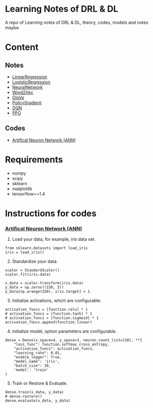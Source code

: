 # Learning Notes of DRL & DL

A repo of Learning notes of DRL & DL, theory, codes, models and notes maybe.

# Content  

## Notes

- [LinearRegression](/note/LinearRegression.ipynb)
- [LogisticRegression](/note/LogisticRegression.ipynb)
- [NeuralNetwork](/note/NeuralNetwork.ipynb)
- [Word2Vec](/note/Word2Vec.ipynb)
- [GloVe](/note/GloVe.ipynb)
- [PolicyGradient](/note/PolicyGradient.ipynb)
- [DQN](/note/DQN.ipynb)
- [PPO](/note/PPO.ipynb)

## Codes

- [Artifical Neuron Network (ANN)](/ann/Dense.py)   

# Requirements
- numpy
- scipy
- sklearn
- matplotlib
- tensorflow==1.4

# Instructions for codes

### [Artifical Neuron Network (ANN)](/ann/Dense.py) 

1. Load your data, for example, iris data set.
```
from sklearn.datasets import load_iris
iris = load_iris()
```
2. Standardize your data.
```
scaler = StandardScaler()
scaler.fit(iris.data)

x_data = scaler.transform(iris.data)
y_data = np.zeros((150, 3))
y_data[np.arange(150), iris.target] = 1
``` 
3. Initialize activations, which are configurable.
```
activation_funcs = [function.relu] * 1
# activation_funcs = [function.tanh] * 1
# activation_funcs = [function.sigmoid] * 1
activation_funcs.append(function.linear)
```
4. Initialize model, option parameters are configurable.
```
dense = Dense(x_space=4, y_space=3, neuron_count_list=[10], **{
    "loss_func": function.softmax_cross_entropy,
    "activation_funcs": activation_funcs,
    "learning_rate": 0.01,
    "enable_logger": True,
    "model_name": 'iris',
    "batch_size": 30,
    'model': 'train'
)
```
5. Train or Restore & Evaluate.
```
dense.train(x_data, y_data)
# dense.restore()
dense.evaluate(x_data, y_data)
```
